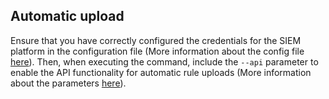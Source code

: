## Automatic upload

Ensure that you have correctly configured the credentials for the SIEM platform in the configuration file (More information about the config file [here](config.md)). Then, when executing the command, include the `--api` parameter to enable the API functionality for automatic rule uploads (More information about the parameters [here](arguments.md)).